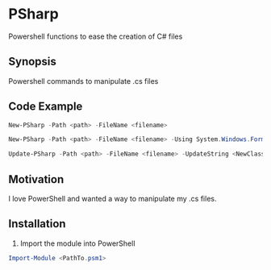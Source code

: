 # PSharp
Powershell functions to ease the creation of C# files

## Synopsis

Powershell commands to manipulate .cs files

## Code Example

```powershell
New-PSharp -Path <path> -FileName <filename>
```
```powershell
New-PSharp -Path <path> -FileName <filename> -Using System.Windows.Forms
```
```powershell
Update-PSharp -Path <path> -FileName <filename> -UpdateString <NewClassName> -UpdateSection 'Class'
```

## Motivation

I love PowerShell and wanted a way to manipulate my .cs files.

## Installation

1. Import the module into PowerShell
```powershell
Import-Module <PathTo.psm1>
```
